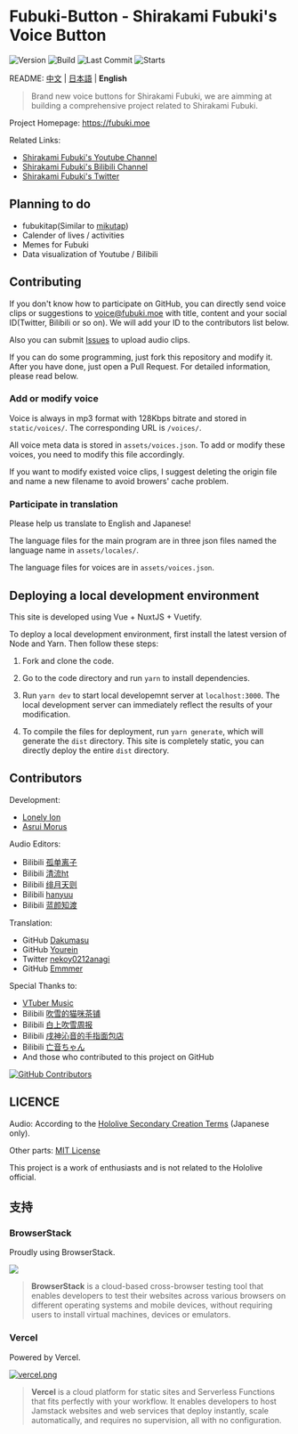 # Fubuki-Button - Shirakami Fubuki's Voice Button

![Version](https://img.shields.io/github/package-json/v/oruyanke/fubuki-button)
![Build](https://img.shields.io/github/workflow/status/oruyanke/fubuki-button/FBK-BTN-NG-CI)
![Last Commit](https://img.shields.io/github/last-commit/oruyanke/fubuki-button)
![Starts](https://img.shields.io/github/stars/oruyanke/fubuki-button)

README: [中文](https://github.com/oruyanke/fubuki-button/blob/master/README.md) | [日本語](https://github.com/oruyanke/fubuki-button/blob/master/README.JA.md) | **English**

> Brand new voice buttons for Shirakami Fubuki, we are aimming at building a comprehensive project related to Shirakami Fubuki.

Project Homepage: https://fubuki.moe

Related Links:

* [Shirakami Fubuki's Youtube Channel](https://www.youtube.com/channel/UCdn5BQ06XqgXoAxIhbqw5Rg)
* [Shirakami Fubuki's Bilibili Channel](https://space.bilibili.com/332704117)
* [Shirakami Fubuki's Twitter](https://twitter.com/shirakamifubuki)

## Planning to do

- fubukitap(Similar to [mikutap](https://aidn.jp/mikutap/))
- Calender of lives / activities
- Memes for Fubuki
- Data visualization of Youtube / Bilibili

## Contributing

If you don't know how to participate on GitHub, you can directly send voice clips or suggestions to [voice@fubuki.moe](mailto:voice@fubuki.moe) with title, content and your social ID(Twitter, Bilibili or so on). We will add your ID to the contributors list below.

Also you can submit [Issues](https://github.com/copperion/fubuki-button/issues) to upload audio clips.

If you can do some programming, just fork this repository and modify it. After you have done, just open a Pull Request. For detailed information, please read below.

### Add or modify voice

Voice is always in mp3 format with 128Kbps bitrate and stored in `static/voices/`. The corresponding URL is `/voices/`.

All voice meta data is stored in `assets/voices.json`. To add or modify these voices, you need to modify this file accordingly.

If you want to modify existed voice clips, I suggest deleting the origin file and name a new filename to avoid browers' cache problem.

### Participate in translation

Please help us translate to English and Japanese!

The language files for the main program are in three json files named the language name in `assets/locales/`.

The language files for voices are in `assets/voices.json`.

## Deploying a local development environment

This site is developed using Vue + NuxtJS + Vuetify.

To deploy a local development environment, first install the latest version of Node and Yarn. Then follow these steps:

1. Fork and clone the code.

2. Go to the code directory and run `yarn` to install dependencies.

3. Run `yarn dev` to start local developemnt server at `localhost:3000`. The local development server can immediately reflect the results of your modification.

4. To compile the files for deployment, run `yarn generate`, which will generate the `dist` directory. This site is completely static, you can directly deploy the entire `dist` directory.

## Contributors

Development:

- [Lonely Ion](https://github.com/lonelyion)
- [Asrui Morus](https://github.com/Morxi)

Audio Editors:

- Bilibili [孤单离子](https://space.bilibili.com/7564991)
- Bilibili [清流ht](https://space.bilibili.com/22311554)
- Bilibili [绯月天则](https://space.bilibili.com/1592713)
- Bilibili [hanyuu](https://m.bilibili.com/space/356250024)
- Bilibili [蓝颜知渡](https://space.bilibili.com/378488520)

Translation:

- GitHub [Dakumasu](https://github.com/dakuamsu)
- GitHub [Yourein](https://github.com/Yourein)
- Twitter [nekoy0212anagi](https://twitter.com/nekoy0212anagi)
- GitHub [Emmmer](https://github.com/ShirakamiEmmmer)

Special Thanks to:

- [VTuber Music](https://vtbmusic.com/)
- Bilibili [吹雪的猫咪茶铺](https://space.bilibili.com/431210892/)
- Bilibili [白上吹雪周报](https://space.bilibili.com/487763794)
- Bilibili [戌神沁音的手指面包店](https://space.bilibili.com/45070033)
- Bilibili [亡音ちゃん](https://space.bilibili.com/2613724)
- And those who contributed to this project on GitHub

[![GitHub Contributors](https://contributors-img.web.app/image?repo=oruyanke/fubuki-button)](https://github.com/oruyanke/fubuki-button/graphs/contributors)

## LICENCE

Audio: According to the [Hololive Secondary Creation Terms](https://www.hololive.tv/terms) (Japanese only).

Other parts: [MIT License](https://github.com/oruyanke/fubuki-button/blob/master/LICENSE)

This project is a work of enthusiasts and is not related to the Hololive official.

## 支持

### BrowserStack

Proudly using BrowserStack.

[![](https://i.loli.net/2017/09/27/59cbc16b0f8b4.png)](https://www.browserstack.com/)

> **BrowserStack** is a cloud-based cross-browser testing tool that enables developers to test their websites across various browsers on different operating systems and mobile devices, without requiring users to install virtual machines, devices or emulators.

### Vercel

Powered by Vercel.

[![vercel.png](https://i.loli.net/2020/07/18/rPah8FVmqBXL6dj.png)](https://www.vercel.com/?utm_source=oruyanke)

> **​Vercel** is a cloud platform for static sites and Serverless Functions that fits perfectly with your workflow. It enables developers to host Jamstack websites and web services that deploy instantly, scale automatically, and requires no supervision, all with no configuration.
